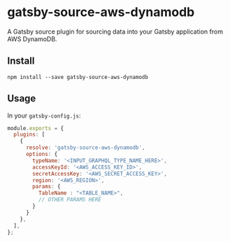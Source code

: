 # gatsby-source-aws-dynamodb

A Gatsby source plugin for sourcing data into your Gatsby application from AWS DynamoDB.

## Install

`npm install --save gatsby-source-aws-dynamodb`

## Usage

In your `gatsby-config.js`:

```js
module.exports = {
  plugins: [
    {
      resolve: 'gatsby-source-aws-dynamodb',
      options: {
        typeName: '<INPUT_GRAPHQL_TYPE_NAME_HERE>',
        accessKeyId: '<AWS_ACCESS_KEY_ID>', 
        secretAccessKey: '<AWS_SECRET_ACCESS_KEY>',
        region: '<AWS_REGION>',
        params: {
          TableName : "<TABLE_NAME>",
          // OTHER PARAMS HERE
        }
      }
    },
  ],
};
```
